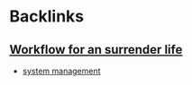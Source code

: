 
# Backlinks
## [Workflow for an surrender life](<Workflow for an surrender life.md>)
- [system management](<system management.md>)

